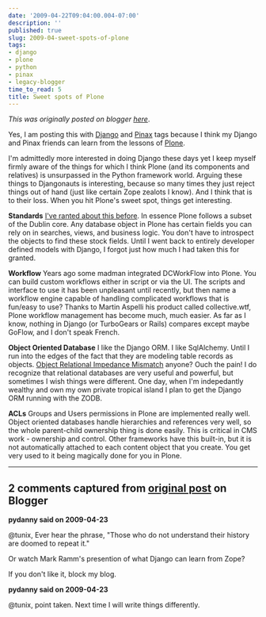 ```yaml
---
date: '2009-04-22T09:04:00.004-07:00'
description: ''
published: true
slug: 2009-04-sweet-spots-of-plone
tags:
- django
- plone
- python
- pinax
- legacy-blogger
time_to_read: 5
title: Sweet spots of Plone
---
```


*This was originally posted on blogger [here](https://pydanny.blogspot.com/2009/04/sweet-spots-of-plone.html)*.

Yes, I am posting this with [Django](https://djangoproject.com/) and [Pinax](https://pinaxproject.com/) tags because I think my Django and Pinax friends can learn from the lessons of [Plone](https://plone.org/).

I'm admittedly more interested in doing Django these days yet I keep myself firmly aware of the things for which I think Plone (and its components and relatives) is unsurpassed in the Python framework world. Arguing these things to Djangonauts is interesting, because so many times they just reject things out of hand (just like certain Zope zealots I know). And I think that is to their loss. When you hit Plone's sweet spot, things get interesting.

<span style="font-weight: bold;">Standards</span>
[I've ranted about this before](https://pydanny.blogspot.com/2009/02/naming-conventions-thoughts-for-pinax.html). In essence Plone follows a subset of the Dublin core. Any database object in Plone has certain fields you can rely on in searches, views, and business logic. You don't have to introspect the objects to find these stock fields. Until I went back to entirely developer defined models with Django, I forgot just how much I had taken this for granted.

<span style="font-weight: bold;">Workflow</span>
Years ago some madman integrated DCWorkFlow into Plone. You can build custom workflows either in script or via the UI. The scripts and interface to use it has been unpleasant until recently, but then name a workflow engine capable of handling complicated workflows that is fun/easy to use? Thanks to Martin Aspelli his product called collective.wtf, Plone workflow management has become much, much easier. As far as I know, nothing in Django (or TurboGears or Rails) compares except maybe GoFlow, and I don't speak French.

<span style="font-weight: bold;">Object Oriented Database</span>
I like the Django ORM. I like SqlAlchemy. Until I run into the edges of the fact that they are modeling table records as objects. [Object Relational Impedance Mismatch](https://en.wikipedia.org/wiki/Object-relational_impedance_mismatch) anyone? Ouch the pain! I do recognize that relational databases are very useful and powerful, but sometimes I wish things were different. One day, when I'm indepedantly wealthy and own my own private tropical island I plan to get the Django ORM running with the ZODB.

<span style="font-weight: bold;">ACLs</span>
Groups and Users permissions in Plone are implemented really well. Object oriented databases handle hierarchies and references very well, so the whole parent-child ownership thing is done easily. This is critical in CMS work - ownership and control. Other frameworks have this built-in, but it is not automatically attached to each content object that you create. You get very used to it being magically done for you in Plone.

---

## 2 comments captured from [original post](https://pydanny.blogspot.com/2009/04/sweet-spots-of-plone.html) on Blogger

**pydanny said on 2009-04-23**

@tunix, Ever hear the phrase, "Those who do not understand their history are doomed to repeat it."

Or watch Mark Ramm's presention of what Django can learn from Zope?

If you don't like it, block my blog.

**pydanny said on 2009-04-23**

@tunix, point taken. Next time I will write things differently.

